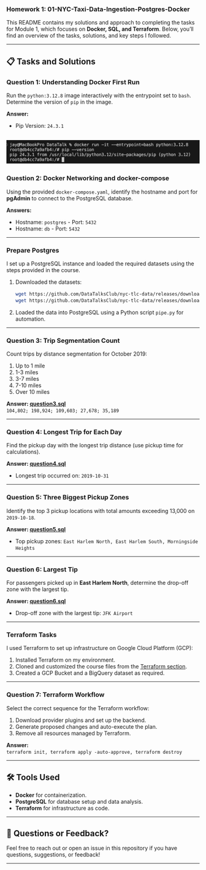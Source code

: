 ### Homework 1: 01-NYC-Taxi-Data-Ingestion-Postgres-Docker

This README contains my solutions and approach to completing the tasks for Module 1, which focuses on **Docker, SQL, and Terraform**. Below, you’ll find an overview of the tasks, solutions, and key steps I followed.

---

## 📋 Tasks and Solutions  

### **Question 1: Understanding Docker First Run**  
Run the `python:3.12.8` image interactively with the entrypoint set to `bash`. Determine the version of `pip` in the image.  

**Answer:**  

- Pip Version: `24.3.1`

![alt text](image.png)
---

### **Question 2: Docker Networking and docker-compose**  
Using the provided `docker-compose.yaml`, identify the hostname and port for **pgAdmin** to connect to the PostgreSQL database.  

**Answers:**  
- Hostname: `postgres`  - Port: `5432`  
- Hostname: `db`  - Port: `5432`  

---

### **Prepare Postgres**  
I set up a PostgreSQL instance and loaded the required datasets using the steps provided in the course.  

1. Downloaded the datasets:  
   ```bash
   wget https://github.com/DataTalksClub/nyc-tlc-data/releases/download/green/green_tripdata_2019-10.csv.gz
   wget https://github.com/DataTalksClub/nyc-tlc-data/releases/download/misc/taxi_zone_lookup.csv
   ```
2. Loaded the data into PostgreSQL using a Python script `pipe.py` for automation.  

---

### **Question 3: Trip Segmentation Count**  
Count trips by distance segmentation for October 2019:  
1. Up to 1 mile  
2. 1-3 miles  
3. 3-7 miles  
4. 7-10 miles  
5. Over 10 miles  

**Answer: [question3.sql](./question3.sql)**  
`104,802; 198,924; 109,603; 27,678; 35,189`

---

### **Question 4: Longest Trip for Each Day**  
Find the pickup day with the longest trip distance (use pickup time for calculations).  

**Answer: [question4.sql](./question4.sql)**  
- Longest trip occurred on: `2019-10-31`

---

### **Question 5: Three Biggest Pickup Zones**  
Identify the top 3 pickup locations with total amounts exceeding 13,000 on `2019-10-18`.  

**Answer: [question5.sql](./question5.sql)**  
- Top pickup zones: `East Harlem North, East Harlem South, Morningside Heights`

---

### **Question 6: Largest Tip**  
For passengers picked up in **East Harlem North**, determine the drop-off zone with the largest tip.  

**Answer: [question6.sql](./question6.sql)**  
- Drop-off zone with the largest tip: `JFK Airport`

---

### **Terraform Tasks**  

I used Terraform to set up infrastructure on Google Cloud Platform (GCP):  

1. Installed Terraform on my environment.  
2. Cloned and customized the course files from the [Terraform section](#).  
3. Created a GCP Bucket and a BigQuery dataset as required.  

---

### **Question 7: Terraform Workflow**  
Select the correct sequence for the Terraform workflow:  
1. Download provider plugins and set up the backend.  
2. Generate proposed changes and auto-execute the plan.  
3. Remove all resources managed by Terraform.  

**Answer:**  
`terraform init, terraform apply -auto-approve, terraform destroy`

---

## 🛠 Tools Used  

- **Docker** for containerization.  
- **PostgreSQL** for database setup and data analysis.  
- **Terraform** for infrastructure as code.  

---

## 📩 Questions or Feedback?  

Feel free to reach out or open an issue in this repository if you have questions, suggestions, or feedback!  

---  

